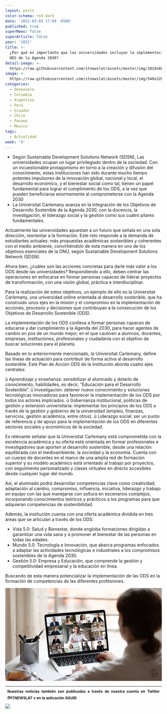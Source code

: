 ```yaml
---
layout: posts
color-schema: red-dark
date: '2022-03-03 17:09 -0500'
published: true
superNews: false
superArticle: false
year: '2022'
title: >-
  ¿Por qué es importante que las universidades incluyan la implementación de los
  ODS de la Agenda 2030?
detail-image: >-
  https://raw.githubusercontent.com/itnewslat/assets/master/img/1024x680/Clases-VideoConferencias-g.jpg
image: >-
  https://raw.githubusercontent.com/itnewslat/assets/master/img/540x320/Clases-VideoConferencias-p.jpg
categories:
  - Venezuela
  - Colombia
  - Argentina
  - Perú
  - Ecuador
  - Chile
  - Panama
  - Mexico
tags:
  - Actualidad
week: '9'
---
```

- Según Sustainable Development Solutions Network (SDSN), Las universidades ocupan un lugar privilegiado dentro de la sociedad. Con un incuestionable protagonismo en torno a la creación y difusión del conocimiento, estas instituciones han sido durante mucho tiempo potentes impulsores de la innovación global, nacional y local, el desarrollo económico, y el bienestar social como tal, tienen un papel fundamental para lograr el cumplimiento de los ODS, a la vez que pueden beneficiarse enormemente al comprometerse con la Agenda 2030
- La Universitat Carlemany avanza en la integración de los Objetivos de Desarrollo Sostenible de la Agenda 2030, con la docencia, la investigación, el liderazgo social y la gestión como sus cuatro pilares fundamentales.

Actualmente las universidades apuestan a un futuro que señala en una sola dirección, reorientar a la formación. Este reto responde a la demanda de estudiantes actuales: más propuestas académicas sostenibles y coherentes con el medio ambiente, convirtiéndolo de esta manera en uno de los objetivos esenciales de la ONU, según Sustainable Development Solutions Network (SDSN).

Ahora bien, ¿cuáles son las acciones concretas para darle más valor a los ODS desde las universidades? Respondiendo a ello, deben centrar las operaciones en enfocarse en formar personas capaces de liderar proyectos de transformación, con una visión global, práctica e interdisciplinar.

Para la realización de estos objetivos, un ejemplo de ello es la Universitat Carlemany, una universidad online orientada al desarrollo sostenible, que ha construido unos ejes en la misión y el compromiso en la implementación de acciones, procesos y decisiones que contribuyan a la consecución de los Objetivos de Desarrollo Sostenible (ODS).  

La implementación de los ODS conlleva a formar personas capaces de educarse y dar cumplimiento a la Agenda del 2030, para hacer agentes de cambio en pos de un mundo mejor; en el que cautiven a alumnos, docentes, empresas, instituciones, profesionales y ciudadanía con el objetivo de buscar soluciones para el planeta.

Basado en lo anteriormente mencionado, la Universitat Carlemany, define las líneas de actuación para contribuir de forma activa al desarrollo sostenible. Este Plan de Acción ODS de la institución aborda cuatro ejes centrales:

ü  Aprendizaje y enseñanza: sensibilizar al alumnado y dotarlo de conocimiento, habilidades, es decir, “Educación para el Desarrollo Sostenible”.
ü  Investigación: obtener nuevo conocimiento y soluciones tecnológicas innovadoras para favorecer la implementación de los ODS por todos los actores implicados.
ü  Gobernanza institucional, políticas de gestión y extensión universitaria: implementar los principios de los ODS a través de la gestión y gobierno de la universidad (empleo, finanzas, servicios, gestión académica, entre otros).
ü  Liderazgo social: ser un punto de referencia y de apoyo para la implementación de los ODS en diferentes sectores sociales y económicos de la sociedad.

Es relevante señalar que la Universitat Carlemany está comprometida con la excelencia académica y su oferta está orientada en formar profesionales e investigadores que aporten al desarrollo sostenible, desde una relación equilibrada con el medioambiente, la sociedad y la economía. Cuenta con un cuerpo de docentes en el marco de una amplia red de formación superior y su modelo académico está orientado al trabajo por proyectos, con seguimiento personalizado y clases virtuales en directo accesibles desde cualquier lugar del mundo.

Así, el alumnado podrá desarrollar competencias clave como creatividad, adaptación al cambio, compromiso, influencia, iniciativa, liderazgo y trabajo en equipo con las que manejarse con soltura en escenarios complejos, incorporando conocimientos teóricos y prácticos a los programas para que adquieran competencias de sostenibilidad.

Además, la institución cuenta con una oferta académica dividida en tres áreas que se articulan a través de los ODS:

- Vida 5.0: Salud y Bienestar, donde engloba formaciones dirigidas a garantizar una vida sana y a promover el bienestar de las personas en todas las edades.
- Mundo 5.0: Tec­nología e Innovación, que abarca programas enfocados a adaptar las actividades tecnológicas e industriales a los compromisos sostenibles de la Agenda 2030.
- Gestión 5.0: Empresa y Educación, que comprende la gestión y competitividad empresarial y la educación en línea.


Buscando de esta manera potencializar la implementación de las ODS en la formación de competencias de las diferentes profesiones. 

![](https://raw.githubusercontent.com/itnewslat/assets/master/img/540x320/Clases-VideoConferencias-p.jpg)

<table style="height: 42px;" width="569">
<tbody>
<tr>
<td style="text-align: justify;"><sub><strong>Nuestras noticias también son publicadas a través de nuestra cuenta en Twitter <a href="https://twitter.com/itnewslat?lang=es">@ITNEWSLAT</a> y en la aplicación <a href="https://squidapp.co/en/">SQUID</a></strong></sub></td>
</tr>
</tbody>
</table>

<img src="https://tracker.metricool.com/c3po.jpg?hash=56f88a41e39ab42c063cc51676587a04"/>